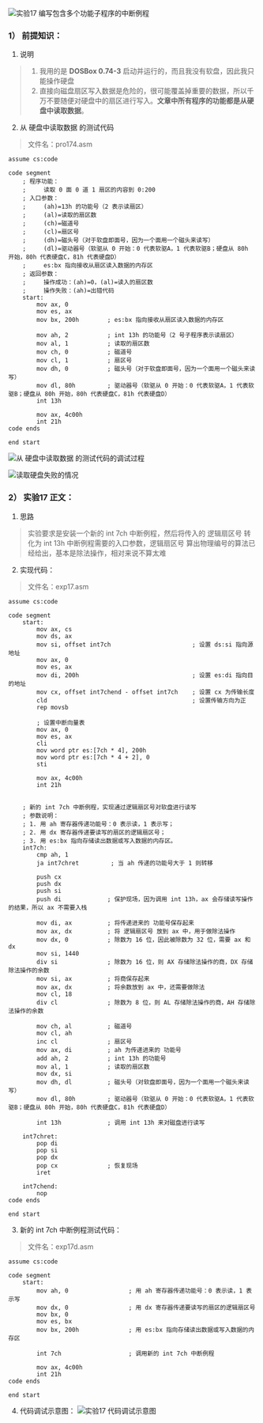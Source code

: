 ![实验17 编写包含多个功能子程序的中断例程](./汇编语言(第3版，王爽著)：实验17-编写包含多个功能子程序的中断例程.assets/17731575-46233137616a9de5.png)


### 1） 前提知识：
1. 说明
> 1. 我用的是 **DOSBox 0.74-3** 启动并运行的，而且我没有软盘，因此我只能操作硬盘
> 2. 直接向磁盘扇区写入数据是危险的，很可能覆盖掉重要的数据，所以千万不要随便对硬盘中的扇区进行写入。**文章中所有程序的功能都是从硬盘中读取数据**。

2. 从 硬盘中读取数据 的测试代码
> 文件名：pro174.asm
```
assume cs:code

code segment
    ; 程序功能：
    ;     读取 0 面 0 道 1 扇区的内容到 0:200
    ; 入口参数：
    ;     (ah)=13h 的功能号（2 表示读扇区）
    ;     (al)=读取的扇区数
    ;     (ch)=磁道号
    ;     (cl)=扇区号
    ;     (dh)=磁头号（对于软盘即面号，因为一个面用一个磁头来读写）
    ;     (dl)=驱动器号（软驱从 0 开始：0 代表软驱A，1 代表软驱B；硬盘从 80h 开始，80h 代表硬盘C，81h 代表硬盘D）
    ;     es:bx 指向接收从扇区读入数据的内存区
    ; 返回参数：
    ;     操作成功：(ah)=0，(al)=读入的扇区数
    ;     操作失败：(ah)=出错代码
    start:
        mov ax, 0
        mov es, ax
        mov bx, 200h        ; es:bx 指向接收从扇区读入数据的内存区

        mov ah, 2           ; int 13h 的功能号（2 号子程序表示读扇区）
        mov al, 1           ; 读取的扇区数
        mov ch, 0           ; 磁道号
        mov cl, 1           ; 扇区号
        mov dh, 0           ; 磁头号（对于软盘即面号，因为一个面用一个磁头来读写）
        mov dl, 80h         ; 驱动器号（软驱从 0 开始：0 代表软驱A，1 代表软驱B；硬盘从 80h 开始，80h 代表硬盘C，81h 代表硬盘D）
        int 13h

        mov ax, 4c00h
        int 21h
code ends

end start
```

![从 硬盘中读取数据 的测试代码的调试过程](./汇编语言(第3版，王爽著)：实验17-编写包含多个功能子程序的中断例程.assets/17731575-9eadf1377cfa2b7e.png)

![读取硬盘失败的情况](./汇编语言(第3版，王爽著)：实验17-编写包含多个功能子程序的中断例程.assets/17731575-8f3fdb8a92b46062.png)


### 2） 实验17 正文：
1. 思路
> 实验要求是安装一个新的 int 7ch 中断例程，然后将传入的 逻辑扇区号 转化为 int 13h 中断例程需要的入口参数，逻辑扇区号 算出物理编号的算法已经给出，基本是除法操作，相对来说不算太难

2. 实现代码：
> 文件名：exp17.asm
```
assume cs:code

code segment
    start:
        mov ax, cs
        mov ds, ax
        mov si, offset int7ch                       ; 设置 ds:si 指向源地址
        mov ax, 0
        mov es, ax
        mov di, 200h                                ; 设置 es:di 指向目的地址
        mov cx, offset int7chend - offset int7ch    ; 设置 cx 为传输长度
        cld                                         ; 设置传输方向为正
        rep movsb

        ; 设置中断向量表
        mov ax, 0
        mov es, ax
        cli
        mov word ptr es:[7ch * 4], 200h
        mov word ptr es:[7ch * 4 + 2], 0
        sti

        mov ax, 4c00h
        int 21h


    ; 新的 int 7ch 中断例程，实现通过逻辑扇区号对软盘进行读写
    ; 参数说明：
    ; 1. 用 ah 寄存器传递功能号：0 表示读，1 表示写；
    ; 2. 用 dx 寄存器传递要读写的扇区的逻辑扇区号；
    ; 3. 用 es:bx 指向存储读出数据或写入数据的内存区。
    int7ch:
        cmp ah, 1
        ja int7chret         ; 当 ah 传递的功能号大于 1 则转移

        push cx
        push dx
        push si
        push di             ; 保护现场，因为调用 int 13h，ax 会存储读写操作的结果，所以 ax 不需要入栈

        mov di, ax          ; 将传递进来的 功能号保存起来
        mov ax, dx          ; 将 逻辑扇区号 放到 ax 中，用于做除法操作
        mov dx, 0           ; 除数为 16 位，因此被除数为 32 位，需要 ax 和 dx
        mov si, 1440
        div si              ; 除数为 16 位，则 AX 存储除法操作的商，DX 存储除法操作的余数
        mov si, ax          ; 将商保存起来
        mov ax, dx          ; 将余数放到 ax 中，还需要做除法
        mov cl, 18
        div cl              ; 除数为 8 位，则 AL 存储除法操作的商，AH 存储除法操作的余数

        mov ch, al          ; 磁道号
        mov cl, ah
        inc cl              ; 扇区号
        mov ax, di          ; ah 为传递进来的 功能号
        add ah, 2           ; int 13h 的功能号
        mov al, 1           ; 读取的扇区数
        mov dx, si
        mov dh, dl          ; 磁头号（对软盘即面号，因为一个面用一个磁头来读写）
        mov dl, 80h         ; 驱动器号（软驱从 0 开始：0 代表软驱A，1 代表软驱B；硬盘从 80h 开始，80h 代表硬盘C，81h 代表硬盘D）

        int 13h             ; 调用 int 13h 来对磁盘进行读写

    int7chret:
        pop di
        pop si
        pop dx
        pop cx              ; 恢复现场
        iret

    int7chend:
        nop
code ends

end start
```

3. 新的 int 7ch 中断例程测试代码：
> 文件名：exp17d.asm
```
assume cs:code

code segment
    start:
        mov ah, 0                 ; 用 ah 寄存器传递功能号：0 表示读，1 表示写
        mov dx, 0                 ; 用 dx 寄存器传递要读写的扇区的逻辑扇区号
        mov bx, 0
        mov es, bx
        mov bx, 200h              ; 用 es:bx 指向存储读出数据或写入数据的内存区

        int 7ch                   ; 调用新的 int 7ch 中断例程

        mov ax, 4c00h
        int 21h
code ends

end start
```

4. 代码调试示意图：
![实验17 代码调试示意图](./汇编语言(第3版，王爽著)：实验17-编写包含多个功能子程序的中断例程.assets/17731575-59d6ad1997576a83.png)
